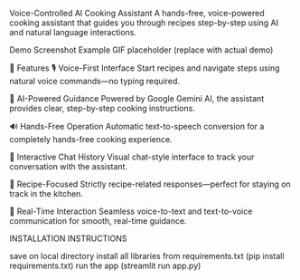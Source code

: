  Voice-Controlled AI Cooking Assistant
A hands-free, voice-powered cooking assistant that guides you through recipes step-by-step using AI and natural language interactions.

Demo Screenshot
Example GIF placeholder (replace with actual demo)

🌟 Features
🎙️ Voice-First Interface
Start recipes and navigate steps using natural voice commands—no typing required.

🧠 AI-Powered Guidance
Powered by Google Gemini AI, the assistant provides clear, step-by-step cooking instructions.

🔊 Hands-Free Operation
Automatic text-to-speech conversion for a completely hands-free cooking experience.

📜 Interactive Chat History
Visual chat-style interface to track your conversation with the assistant.

🍳 Recipe-Focused
Strictly recipe-related responses—perfect for staying on track in the kitchen.

🚀 Real-Time Interaction
Seamless voice-to-text and text-to-voice communication for smooth, real-time guidance.


INSTALLATION INSTRUCTIONS

save on local directory
install all libraries from requirements.txt (pip install requirements.txt)
run the app (streamlit run app.py)
